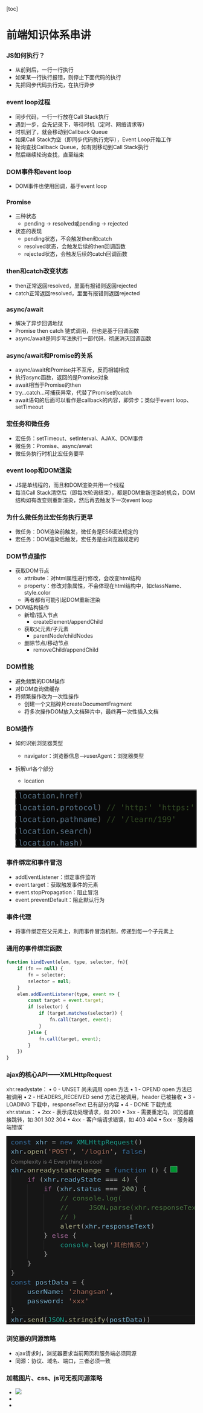 [toc]
# 前端知识体系串讲

### JS如何执行？

- 从前到后，一行一行执行
- 如果某一行执行报错，则停止下面代码的执行
- 先把同步代码执行完，在执行异步

### event loop过程

- 同步代码，一行一行放在Call Stack执行
- 遇到一步，会先记录下，等待时机（定时、网络请求等）
- 时机到了，就会移动到Callback Queue
- 如果Call Stack为空（即同步代码执行完毕），Event Loop开始工作
- 轮询查找Callback Queue，如有则移动到Call Stack执行
- 然后继续轮询查找，直至结束

### DOM事件和event loop

- DOM事件也使用回调，基于event loop

### Promise

- 三种状态
    - pending → resolved或pending → rejected
- 状态的表现
    - pending状态，不会触发then和catch
    - resolved状态，会触发后续的then回调函数
    - rejected状态，会触发后续的catch回调函数

### then和catch改变状态

- then正常返回resolved，里面有报错则返回rejected
- catch正常返回resolved，里面有报错则返回rejected

### async/await

- 解决了异步回调地狱
- Promise then catch 链式调用，但也是基于回调函数
- async/await是同步写法执行一部代码，彻底消灭回调函数

### async/await和Promise的关系

- async/await和Promise并不互斥，反而相辅相成
- 执行async函数，返回的是Promise对象
- await相当于Promise的then
- try…catch…可捕获异常，代替了Promise的catch
- await语句的后面可以看作是callback的内容，即异步；类似于event loop、setTimeout

### 宏任务和微任务

- 宏任务：setTimeout、setInterval、AJAX、DOM事件
- 微任务：Promise、async/await
- 微任务执行时机比宏任务要早

### event loop和DOM渲染

- JS是单线程的，而且和DOM渲染共用一个线程
- 每当Call Stack清空后（即每次轮询结束），都是DOM重新渲染的机会，DOM结构如有改变则重新渲染，然后再去触发下一次event loop

### 为什么微任务比宏任务执行更早

- 微任务：DOM渲染前触发，微任务是ES6语法规定的
- 宏任务：DOM渲染后触发，宏任务是由浏览器规定的

### DOM节点操作

- 获取DOM节点
    - attribute：对html属性进行修改，会改变html结构
    - property：修改对象属性，不会体现在html结构中，如className、style.color
    - 两者都有可能引起DOM重新渲染
- DOM结构操作
    - 新增/插入节点
        - createElement/appendChild
    - 获取父元素/子元素
        - parentNode/childNodes
    - 删除节点/移动节点
        - removeChild/appendChild

### DOM性能

- 避免频繁的DOM操作
- 对DOM查询做缓存
- 将频繁操作改为一次性操作
    - 创建一个文档碎片createDocumentFragment
    - 将多次操作DOM放入文档碎片中，最终再一次性插入文档

### BOM操作

- 如何识别浏览器类型
    - navigator：浏览器信息—>userAgent：浏览器类型
- 拆解url各个部分
    - location
    
    ![Untitled](%E5%89%8D%E7%AB%AF%E7%9F%A5%E8%AF%86%E4%BD%93%E7%B3%BB%E4%B8%B2%E8%AE%B2%203050706a06424841aa70ee7ab3a6d3f4/Untitled.png)
    

### 事件绑定和事件冒泡

- addEventListener：绑定事件监听
- event.target：获取触发事件的元素
- event.stopPropagation：阻止冒泡
- event.preventDefault：阻止默认行为

### 事件代理

- 将事件绑定在父元素上，利用事件冒泡机制，传递到每一个子元素上

### 通用的事件绑定函数

```jsx
function bindEvent(elem, type, selector, fn){
	if (fn == null) {
		fn = selector;
		selector = null;
	}
	elem.addEventListener(type, event => {
		const target = event.target;
		if (selector) {
			if (target.matches(selector)) {
				fn.call(target, event);
			}
		}else {
			fn.call(target, event);
		}
	})
}
```

### ajax的核心API——XMLHttpRequest

xhr.readystate：
• 0 - UNSET 尚未调用 open 方法
• 1 - OPEND open 方法已被调用
• 2 - HEADERS_RECEIVED send 方法已被调用，header 已被接收
• 3 - LOADING 下载中，responseText 已有部分内容
• 4 - DONE 下载完成
xhr.status：
• 2xx - 表示成功处理请求，如 200
• 3xx - 需要重定向，浏览器直接跳转，如 301 302 304
• 4xx - 客户端请求错误，如 403 404
• 5xx - 服务器端错误`

![Untitled](%E5%89%8D%E7%AB%AF%E7%9F%A5%E8%AF%86%E4%BD%93%E7%B3%BB%E4%B8%B2%E8%AE%B2%203050706a06424841aa70ee7ab3a6d3f4/Untitled%201.png)

### 浏览器的同源策略

- ajax请求时，浏览器要求当前网页和服务端必须同源
- 同源：协议、域名、端口，三者必须一致

### 加载图片、css、js可无视同源策略

- <img src=跨域的图片地址/>
- <link href=跨域的css地址/>
- <script src=跨域的js地址><script/>
- <img/>可用于统计打点，可使用第三方统计服务
- <link/> <script>可使用CDN，CDN一半都是外域
- <script>可实现JSONP

### 跨域

- 所有的跨域，都必须经过server端允许和配合
- 未经server端允许就实现跨域，说明浏览器有漏洞，危险信号

### 实现跨域常见方式——JSONP

- 服务器可以任意动态拼接数据返回，只要符合html格式要求
    - <script>可以绕过跨域限制
    - 服务器可以任意动态拼接数据返回
    - 所以，<script>就可以获得跨域的数据，只要服务端愿意返回

### 实现跨域常见方式——CORS服务器设置http header

- response.setHeader(”Access-Control-Allow-Origin”,”http://localhost:8011”)

### 描述cookie localStorage和sessionStorage的区别

- cookie
    - 本身用于浏览器和server通讯
    - 被借用到本地存储
    - 可以用document.cookie来修改
    - 缺点：
        - 存储大小，只有4kb
        - http请求需要发送到服务端，增加请求数据量
        - 只能用document.cookie=’’来修改，太过简陋
- localStorage和sessionStorage
    - html专门为存储而设计，最大可存5MB
    - API简单易用setItem getItem
    - 不会随着http请求被发送
    - 区别：
        - localStorage数据会永久存储，除非手动删除
        - sessionStorage数据只存在于当前会话，浏览器关闭则会清空

### http常见状态码

- 状态码分类
    - 1**服务器收到请求
    - 2**请求成功，如200
    - 3**重定向，如302
    - 4**客户端错误，如404
    - 5**服务端错误，如500
- 常见状态码
    - 200 成功
    - 301永久重定向（配合localStorage，浏览器自动处理）
    - 302临时重定向（配合localStorage，浏览器自动处理）
    - 304资源未被修改
    - 403没有权限
    - 404资源未找到
    - 500服务器错误
    - 504网关超时

### Restful API

- 传统API设计：把每个url当做一个功能
- Restful API设计：把每个url当做一个唯一的资源
- 如何实现：
    - 不使用url参数
        - 传统API：/api/list?pageIndex=2
        - Restful API：/api/list/2
    - 用method表示操作类型
        - post请求 /api/blog
        - patch请求 /api/blog/100
        - get请求 /api/blog/100

### 常见的http headers

- 常见的Request Headers
    - Accept浏览器可接受的数据格式
    - Accept-Encoding浏览器可接受的压缩算法，如gzip
    - Accept-Languange浏览器可接受的语言，如zh-CN
    - Connection：keep-alive 一次TCP链接重复使用
    - cookie
    - Host 域名
    - User-Agent 浏览器信息
    - Content-type 发送数据的格式，如：application/json
- 常见的Response Headers
    - Content-type 发送数据的格式，如：application/json
    - Content-length返回数据的大小
    - Content-Encoding返回数据的压缩算法，如gzip
    - Set-Cookie

### 缓存

- 那些资源可以被缓存？
    - 静态资源（js css img）

![Untitled](%E5%89%8D%E7%AB%AF%E7%9F%A5%E8%AF%86%E4%BD%93%E7%B3%BB%E4%B8%B2%E8%AE%B2%203050706a06424841aa70ee7ab3a6d3f4/Untitled%202.png)

- 强制缓存
    - Cache-Control储存在Response Headers中
    - 控制强制缓存的逻辑
    - 例如：Cache-Control：max-age=31536000（单位是秒）
    - cache-control的值
        - max-age：缓存事件
        - no-cache：浏览器无需缓存
        - no-store：服务端无需发送cache-control缓存
        - private：私有缓存
        - public：公有缓存

![Untitled](%E5%89%8D%E7%AB%AF%E7%9F%A5%E8%AF%86%E4%BD%93%E7%B3%BB%E4%B8%B2%E8%AE%B2%203050706a06424841aa70ee7ab3a6d3f4/Untitled%203.png)

- 协商缓存
    - 服务器端缓存策略
        - 服务器判断客户端资源，是否和服务器资源相同
        - 相同则返回304，否则返回200和最新资源
    - 资源标识
        - last-modified：资源的最后修改时间
        - Etag：资源的唯一标识（一个字符串，类似人类的指纹）

![Untitled](%E5%89%8D%E7%AB%AF%E7%9F%A5%E8%AF%86%E4%BD%93%E7%B3%BB%E4%B8%B2%E8%AE%B2%203050706a06424841aa70ee7ab3a6d3f4/Untitled%204.png)

### 刷新页面对http缓存的影响

- 输入url：强制缓存有效，协商缓存有效
- 手动F5刷新：强制缓存失效，协商缓存有效
- 强制刷新Ctrl+F5：强制缓存失效，协商缓存失效

### https加密

![Untitled](%E5%89%8D%E7%AB%AF%E7%9F%A5%E8%AF%86%E4%BD%93%E7%B3%BB%E4%B8%B2%E8%AE%B2%203050706a06424841aa70ee7ab3a6d3f4/Untitled%205.png)

- https
    - 加密方式：
        - 对称加密：一个key同时负责加密和解密
        - 非对称加密：一个key负责加密，另一个key负责服务端解密
        - https同时使用了两种方式
    - 证书：
        - 主要为了防御中间人攻击

### git——最常用的代码版本管理工具

- 常用git命令
    - git add 新增代码
    - git checkout *** 撤销代码
    - git commit -m “***” 提交代码
    - git push origin master 将代码推送到服务端
    - git pull origin master 从服务端下载代码
    - git branch 查看分支
    - git checkout -b *** 切换分支
    - git merge *** 合并分支

### webpack

### 前端常用linux命令

1、线上机器的用户名

例如root-一般是最高权限哟用户，

worker-一般用户；线上机器的IP地址，例如192.168.10.21；

ssh work@192.168.10.21——输入该命令后，按回车，输入密码后即可登录linux线上机

2、查看文件夹命令：

ls；->平铺形式查看                               

ll；->列表形式查看
ls -a，查看全部文件“-a——>all”;

linux中以点开头的文件一般都是隐藏文件；

3、清屏命令： clear；

4、创建文件夹：mkdir 文件夹名；     

新建文件：touch 文件名；

新建文件并打开： vi 文件名；
如果存在改文件，vim 文件名，可进入改文件并进入VIM模式进行编辑

5、删除文件夹：rm -rf 文件夹名；     

删除单个文件：rm 文件名

6、进入xx文件夹： cd 文件夹名；

7、修改文件名称：mv 原文件名称 新文件名称；

8、移动文件到上级目录：mv 文件名.js  ../文件名.js；

移动文件到xx文件夹：mv 文件名.js  xx文件夹名称/文件名.js；

9、拷贝：cp 要复制的文件名 复制后的文件名    cp a.js a1.js->复制一个a.js文件并命名为a1.js

10、进入新建的文件，进入vim编辑器

点击i，进入INSERT模式；

点击esc 退出INSERT模式；

点：冒号 可写入，

：w ->被写入，已保存再点回车，

：q-> 退出如果不想保存，

：q! ->强制退出

11、查看文件内容：cat 文件名 —>查看全部内容                            

head 文件名 —>查看头部内容                            

tail 文件名 —>查看尾部内容

12、查找文件内容： grep "关键字" XX文件名

在XX文件内查找关键字

### 网页渲染过程

- DNS解析：域名→IP地址
- 浏览器根据IP地址向服务器发去http请求
- 服务器出来http请求，并返回给浏览器
- 根据html代码生成DOM树
- 根据CSS代码生成CSSOM
- 将DOM树和CSSOM整合形成Render树
- 浏览器根据Render树渲染页面
- 遇到<script>则停止渲染，优先加载并执行JS代码，完成后再继续

### 性能优化

- 原则
    - 多使用内存、缓存或其他方法
    - 减少CPU计算量，减少网络加载耗时
- 方式——加载更快
    - 减少资源体积：压缩代码
    - 减少访问次数：合并代码，SSR服务器端渲染，缓存
    - 使用更快的网络：CDN
- 方式——让渲染更快
    - CSS放在head，JS放在body最下面
    - 尽早开始执行JS，用DOMContentLoaded触发
    - 懒加载（图片懒加载，上滑加载更多）
    - 对DOM查询进行缓存
    - 频繁DOM操作，合并到一起插入DOM结构
    - 节流throttle防抖debounce

### 性能优化实例

- 缓存
    - 静态资源加hash后缀
        - 根据文件内容计算hash
        - 文件内容不变，则hash不变，则url不变
        - url和文件不变，则会自动触发http缓存机制，返回304

### 常见的WEB前端攻击方式有哪些？

- 预防XSS跨站请求攻击
    - 替换特殊字符，如<变为&lt;>变为&gt
    - <script>变为&lt;script&gt直接显示，而不会做为脚本执行
    - 前端要替换，后段也要替换，都做总不会出错
- 预防XSRF跨站攻击
    - 使用post请求
    - 增加验证，例如密码、短信验证码、指纹等

## 面试题讲解

### 闭包是什么？有和特性？有何影响？

- 闭包是什么：当函数作为返回值时，形成的一个不会被内存回收的独立作用域
- 影响：变量会常驻内存，得不到释放

### 如何阻止事件冒泡和事件默认行为

- 阻止事件冒泡：event.stopPropagation
- 阻止默认行为：event.preventDefault

### DOM的增删改查

- 增：createElement + appendChild
- 删：removeChild
- 改：appendChild
- 查：getElement（s）By….

### 解释jsonp的原理，为何他不是真正的ajax？

- ajax：本质是利用XmlHttpRequest对象获取数据
- jsonp：通过script标签调用服务端的脚本通过规定好的回调函数获取数据

### document load和ready的区别

- ready即DOMContentLoaded事件，dom渲染完成则执行，此时图片和视频可能还没有加载完
- load为页面全部资源加载完才会执行，包括图片、视频等等

### 函数声明和函数表达式的区别

- 函数声明会在代码执行前预加载，而函数表达式不会

### new Object() 和 Object.create()的区别
- {}等同于new Object,原型Object.prototype
- Object.create(null)没有原型
- Object.create({...})可指定任意原型

### 如何捕获JS中的异常
- try{...}catch(err){...}
- 自动捕获window.onerror
  - 第一：对跨域的js，如CDN，不会有详细的报错信息
  - 第二：对于压缩的js，还要配合sourceMap反查到未压缩代码的行列

### 手写flat
```jsx
function flat(arr) {
    const isDeep = arr.some(item => item instanceof Array);

    if(!isDeep) {
        return arr;
    }

    const res = Array.prototype.concat.apply([], arr);
    return flat(res);
}
```

### 数组去重的几种方法